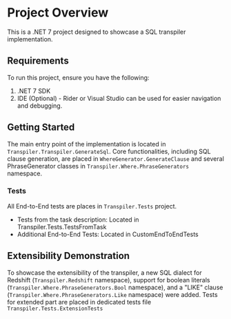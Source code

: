 # Project Overview

This is a .NET 7 project designed to showcase a SQL transpiler implementation.

## Requirements

To run this project, ensure you have the following:

1. .NET 7 SDK
2. IDE (Optional) - Rider or Visual Studio can be used for easier navigation and debugging.

## Getting Started

The main entry point of the implementation is located in `Transpiler.Transpiler.GenerateSql`. Core functionalities, including SQL clause generation, are placed in `WhereGenerator.GenerateClause` and several PhraseGenerator classes in `Transpiler.Where.PhraseGenerators` namespace.

### Tests
All End-to-End tests are places in `Transpiler.Tests` project.

* Tests from the task description: Located in Transpiler.Tests.TestsFromTask
* Additional End-to-End Tests: Located in CustomEndToEndTests

## Extensibility Demonstration

To showcase the extensibility of the transpiler, a new SQL dialect for Redshift (`Transpiler.Redshift` namespace), support for boolean literals (`Transpiler.Where.PhraseGenerators.Bool` namespace), and a "LIKE" clause (`Transpiler.Where.PhraseGenerators.Like` namespace) were added. Tests for extended part are placed in dedicated tests file `Transpiler.Tests.ExtensionTests`
